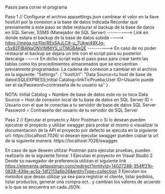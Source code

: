 Pasos para correr el programa 

Paso 1 // Configurar el archivo appsettings.json 
cambiear el valor en la llave hostUrl por la conexion a la base de datos indicada
Recordar que previamente a este paso se debe restaurar el backup de la base de datos
en SQL Server, SSMS (Manejador de SQL Server) 
----------> Link en donde estara el backup de la base de datos subida ----> https://mega.nz/file/REsSAJLC#-u_7Ukwi49XJg-c5xB2FlBANaONVtMMYS_UTMGBAkQE
----------> En caso de no poder restaurar el backup se dejara un link con el script para su posterior descarga ---->
En dicho script esta el paso paso para crear tanto las tablas como los procedimientos almacenados que se encuentran previamente 
programados.
La cadena de conexion a cambiar en el archivo es la siguiente: 
"Settings": {
    "hostUrl": "Data Source=tu host de base de datos\\SQLEXPRESS;Initial Catalog=linkTicPrueba;User ID=Usuario puede ser el sa;Password=contraseña de tu usuario sa"
  }

NOTA:
Initial Catalog = Nombre de base de datos este no se toca
Data Source = Host de conexion local de tu base de datos en SQL Server
ID = Usuario con el que te conectas a tu servidor de base de datos SQL Server
Password = Contraseña del usuario de tu servidor de SQL Server

Paso 2 // Ejecutar el proyecto y 
Abrir Postman o Si lo desean pueden ejecutrar el proyecto y utilizar swagger para probar el mismo o visualizar la documentacion de la API
el proyecto por defecto se ejecuta en la siguiente url: https://localhost:7026/
si desean ejecutar swagger pueden copiar la url de la siguiente manera: https://localhost:7026/swagger.

En caso de que deseen utilizar Postman para ejecutar pruebas, pueden realizarlo de la siguiente forma:
1 Ejecutan el proyecto en Visual Studio
2 Desde su navegador de preferencia utilizan el siguiente link https://elements.getpostman.com/redirect?entityId=14027288-354ff31b-0828-439e-ac5a-1df2113a6b26&entityType=collection
3 Ejecutan los metodos que desan utilizar ya sea para registrar el cliente, listar pedidos, listar productos, generar una compra ect..
y cambian los valores de acuerdo a lo que se encuentra en cada JSON.




